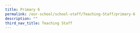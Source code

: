 ```yaml
---
title: Primary 6
permalink: /our-school/school-staff/Teaching-Staff/primary-6
description: ""
third_nav_title: Teaching Staff
---
```

